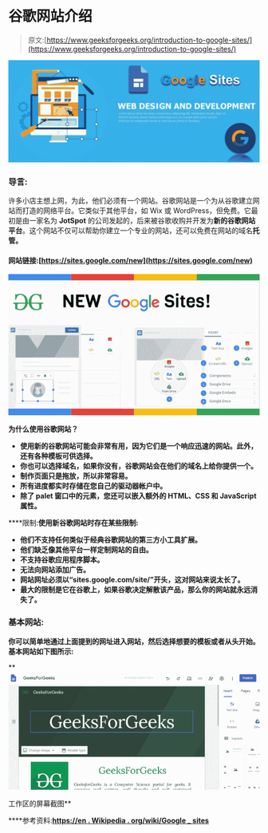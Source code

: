 # 谷歌网站介绍

> 原文:[https://www.geeksforgeeks.org/introduction-to-google-sites/](https://www.geeksforgeeks.org/introduction-to-google-sites/)

![](img/f0cc3d82f889693de178f574498200f6.png)

### 导言:

许多小店主想上网，为此，他们必须有一个网站。谷歌网站是一个为从谷歌建立网站而打造的网络平台。它类似于其他平台，如 Wix 或 WordPress，但免费。它最初是由一家名为 **JotSpot** 的公司发起的，后来被谷歌收购并开发为**新的谷歌网站平台**。这个网站不仅可以帮助你建立一个专业的网站，还可以免费在网站的域名**托管。**

#### **网站链接:[https://sites.google.com/new](https://sites.google.com/new)**

**![](img/7076c17af344d0460b7fd385bf34f419.png)**

****为什么使用谷歌网站？****

*   **使用新的谷歌网站可能会非常有用，因为它们是一个响应迅速的网站。此外，还有各种模板可供选择。**
*   **你也可以选择域名，如果你没有，谷歌网站会在他们的域名上给你提供一个。**
*   **制作页面只是拖放，所以非常容易。**
*   **所有进度都实时存储在您自己的驱动器帐户中。**
*   **除了 palet 窗口中的元素，您还可以嵌入额外的 HTML、CSS 和 JavaScript 属性。**

****限制:**使用新谷歌网站时存在某些限制:**

*   **他们不支持任何类似于经典谷歌网站的第三方小工具扩展。**
*   **他们缺乏像其他平台一样定制网站的自由。**
*   **不支持谷歌应用程序脚本。**
*   **无法向网站添加广告。**
*   **网站网址必须以“sites.google.com/site/”开头，这对网站来说太长了。**
*   **最大的限制是它在谷歌上，如果谷歌决定解散该产品，那么你的网站就永远消失了。**

### **基本网站:**

**你可以简单地通过上面提到的网址进入网站，然后选择想要的模板或者从头开始。基本网站如下图所示:**

**![](img/2fd53ebe8b43b5a18fcd802c7ac8424f.png)

工作区的屏幕截图** 

****参考资料:**[https://en . Wikipedia . org/wiki/Google _ sites](https://en.wikipedia.org/wiki/Google_Sites)**